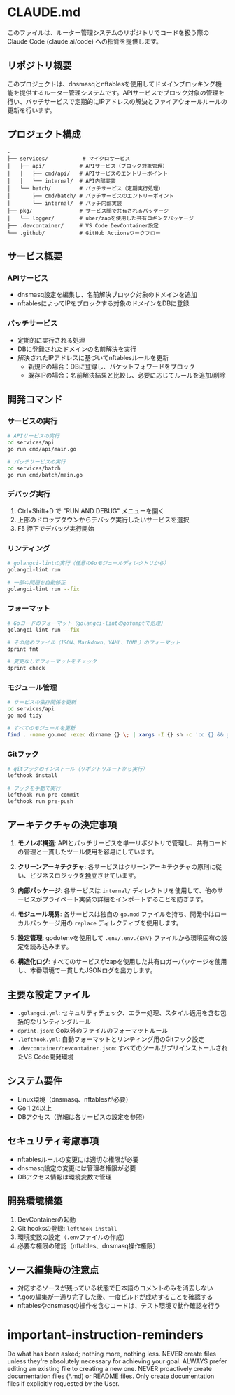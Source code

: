 # CLAUDE.md

このファイルは、ルーター管理システムのリポジトリでコードを扱う際のClaude Code (claude.ai/code) への指針を提供します。

## リポジトリ概要

このプロジェクトは、dnsmasqとnftablesを使用してドメインブロッキング機能を提供するルーター管理システムです。APIサービスでブロック対象の管理を行い、バッチサービスで定期的にIPアドレスの解決とファイアウォールルールの更新を行います。

## プロジェクト構成

```text
.
├── services/           # マイクロサービス
│   ├── api/           # APIサービス（ブロック対象管理）
│   │   ├── cmd/api/   # APIサービスのエントリーポイント
│   │   └── internal/  # API内部実装
│   └── batch/         # バッチサービス（定期実行処理）
│       ├── cmd/batch/ # バッチサービスのエントリーポイント
│       └── internal/  # バッチ内部実装
├── pkg/               # サービス間で共有されるパッケージ
│   └── logger/        # uber/zapを使用した共有ロギングパッケージ
├── .devcontainer/     # VS Code DevContainer設定
└── .github/           # GitHub Actionsワークフロー
```

## サービス概要

### APIサービス

- dnsmasq設定を編集し、名前解決ブロック対象のドメインを追加
- nftablesによってIPをブロックする対象のドメインをDBに登録

### バッチサービス

- 定期的に実行される処理
- DBに登録されたドメインの名前解決を実行
- 解決されたIPアドレスに基づいてnftablesルールを更新
  - 新規IPの場合：DBに登録し、パケットフォワードをブロック
  - 既存IPの場合：名前解決結果と比較し、必要に応じてルールを追加/削除

## 開発コマンド

### サービスの実行

```bash
# APIサービスの実行
cd services/api
go run cmd/api/main.go

# バッチサービスの実行
cd services/batch
go run cmd/batch/main.go
```

### デバッグ実行

1. Ctrl+Shift+D で "RUN AND DEBUG" メニューを開く
2. 上部のドロップダウンからデバッグ実行したいサービスを選択
3. F5 押下でデバッグ実行開始

### リンティング

```bash
# golangci-lintの実行（任意のGoモジュールディレクトリから）
golangci-lint run

# 一部の問題を自動修正
golangci-lint run --fix
```

### フォーマット

```bash
# Goコードのフォーマット（golangci-lintのgofumptで処理）
golangci-lint run --fix

# その他のファイル（JSON、Markdown、YAML、TOML）のフォーマット
dprint fmt

# 変更なしでフォーマットをチェック
dprint check
```

### モジュール管理

```bash
# サービスの依存関係を更新
cd services/api
go mod tidy

# すべてのモジュールを更新
find . -name go.mod -exec dirname {} \; | xargs -I {} sh -c 'cd {} && go mod tidy'
```

### Gitフック

```bash
# gitフックのインストール（リポジトリルートから実行）
lefthook install

# フックを手動で実行
lefthook run pre-commit
lefthook run pre-push
```

## アーキテクチャの決定事項

1. **モノレポ構造**: APIとバッチサービスを単一リポジトリで管理し、共有コードの管理と一貫したツール使用を容易にしています。

2. **クリーンアーキテクチャ**: 各サービスはクリーンアーキテクチャの原則に従い、ビジネスロジックを独立させています。

3. **内部パッケージ**: 各サービスは `internal/` ディレクトリを使用して、他のサービスがプライベート実装の詳細をインポートすることを防ぎます。

4. **モジュール境界**: 各サービスは独自の `go.mod` ファイルを持ち、開発中はローカルパッケージ用の `replace` ディレクティブを使用します。

5. **設定管理**: godotenvを使用して `.env/.env.{ENV}` ファイルから環境固有の設定を読み込みます。

6. **構造化ログ**: すべてのサービスがzapを使用した共有ロガーパッケージを使用し、本番環境で一貫したJSONログを出力します。

## 主要な設定ファイル

- `.golangci.yml`: セキュリティチェック、エラー処理、スタイル適用を含む包括的なリンティングルール
- `dprint.json`: Go以外のファイルのフォーマットルール
- `.lefthook.yml`: 自動フォーマットとリンティング用のGitフック設定
- `.devcontainer/devcontainer.json`: すべてのツールがプリインストールされたVS Code開発環境

## システム要件

- Linux環境（dnsmasq、nftablesが必要）
- Go 1.24以上
- DBアクセス（詳細は各サービスの設定を参照）

## セキュリティ考慮事項

- nftablesルールの変更には適切な権限が必要
- dnsmasq設定の変更には管理者権限が必要
- DBアクセス情報は環境変数で管理

## 開発環境構築

1. DevContainerの起動
2. Git hooksの登録: `lefthook install`
3. 環境変数の設定（`.env`ファイルの作成）
4. 必要な権限の確認（nftables、dnsmasq操作権限）

## ソース編集時の注意点

- 対応するソースが残っている状態で日本語のコメントのみを消去しない
- *.goの編集が一通り完了した後、一度ビルドが成功することを確認する
- nftablesやdnsmasqの操作を含むコードは、テスト環境で動作確認を行う

# important-instruction-reminders

Do what has been asked; nothing more, nothing less.
NEVER create files unless they're absolutely necessary for achieving your goal.
ALWAYS prefer editing an existing file to creating a new one.
NEVER proactively create documentation files (*.md) or README files. Only create documentation files if explicitly requested by the User.
